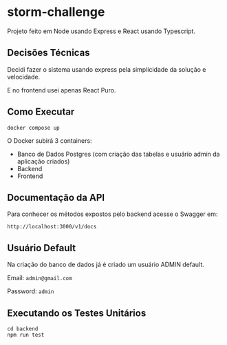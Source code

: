 # storm-challenge

Projeto feito em Node usando Express e React usando Typescript.

## Decisões Técnicas
Decidi fazer o sistema usando express pela simplicidade da solução e velocidade.

E no frontend usei apenas React Puro.

## Como Executar
```
docker compose up
```
O Docker subirá 3 containers:
  * Banco de Dados Postgres (com criação das tabelas e usuário admin da aplicação criados)
  * Backend
  * Frontend

## Documentação da API
Para conhecer os métodos expostos pelo backend acesse o Swagger em:
```
http://localhost:3000/v1/docs
```

## Usuário Default
Na criação do banco de dados já é criado um usuário ADMIN default.

Email: `admin@gmail.com`

Password: `admin`

## Executando os Testes Unitários
```
cd backend
npm run test
```